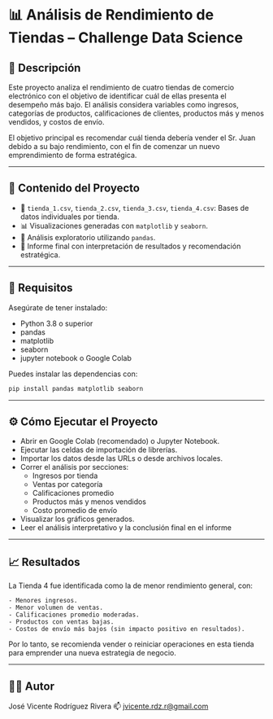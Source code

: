 # 📊 Análisis de Rendimiento de Tiendas – Challenge Data Science

## 📝 Descripción

Este proyecto analiza el rendimiento de cuatro tiendas de comercio electrónico con el objetivo de identificar cuál de ellas presenta el desempeño más bajo. El análisis considera variables como ingresos, categorías de productos, calificaciones de clientes, productos más y menos vendidos, y costos de envío.

El objetivo principal es recomendar cuál tienda debería vender el Sr. Juan debido a su bajo rendimiento, con el fin de comenzar un nuevo emprendimiento de forma estratégica.

---

## 🚀 Contenido del Proyecto

- 📁 `tienda_1.csv`, `tienda_2.csv`, `tienda_3.csv`, `tienda_4.csv`: Bases de datos individuales por tienda.
- 📊 Visualizaciones generadas con `matplotlib` y `seaborn`.
- 🧠 Análisis exploratorio utilizando `pandas`.
- 📑 Informe final con interpretación de resultados y recomendación estratégica.

---

## 🧰 Requisitos

Asegúrate de tener instalado:

- Python 3.8 o superior
- pandas
- matplotlib
- seaborn
- jupyter notebook o Google Colab

Puedes instalar las dependencias con:

```bash
pip install pandas matplotlib seaborn
```
---

## ⚙️ Cómo Ejecutar el Proyecto

- Abrir en Google Colab (recomendado) o Jupyter Notebook.
- Ejecutar las celdas de importación de librerías.
- Importar los datos desde las URLs o desde archivos locales.
- Correr el análisis por secciones:
    - Ingresos por tienda
    - Ventas por categoría
    - Calificaciones promedio
    - Productos más y menos vendidos
    - Costo promedio de envío
- Visualizar los gráficos generados.
- Leer el análisis interpretativo y la conclusión final en el informe

---

## 📈 Resultados

La Tienda 4 fue identificada como la de menor rendimiento general, con:

    - Menores ingresos.
    - Menor volumen de ventas.
    - Calificaciones promedio moderadas.
    - Productos con ventas bajas.
    - Costos de envío más bajos (sin impacto positivo en resultados).

Por lo tanto, se recomienda vender o reiniciar operaciones en esta tienda para emprender una nueva estrategia de negocio.

---

## 🧑‍💻 Autor

José Vicente Rodríguez Rivera
📫 jvicente.rdz.r@gmail.com
